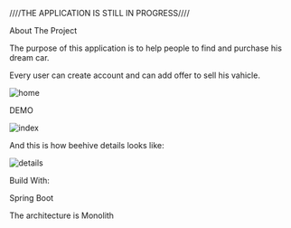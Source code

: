 ////THE APPLICATION IS STILL IN PROGRESS////

About The Project

The purpose of this application is to help people to find and purchase his dream car.

Every user can create account and can add offer to sell his vahicle.

![home](https://github.com/GeorgiKNikolov/Georgi-Nikolov-CarStore-App/assets/93437666/6f8bd57a-fece-4c92-ad6a-61a0ba5e5d90)

DEMO

![index](https://github.com/GeorgiKNikolov/Georgi-Nikolov-CarStore-App/assets/93437666/06a3bb86-7549-42df-9d2a-2b31b09cb162)

And this is how beehive details looks like:

![details](https://github.com/GeorgiKNikolov/Georgi-Nikolov-CarStore-App/assets/93437666/bfae5f63-2898-430f-a273-6ba86438becd)


Build With:

Spring Boot

The architecture is Monolith
